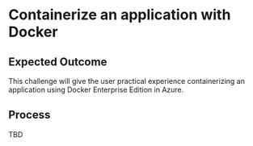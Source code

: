 # Containerize an application with Docker 

## Expected Outcome

This challenge will give the user practical experience containerizing an application using Docker Enterprise Edition in Azure.

## Process

TBD
